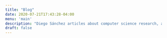 ```yaml
---
title: "Blog"
date: 2020-07-21T17:43:28-04:00
menu: 'main'
description: "Diego Sánchez articles about computer science research, and things related to web page development"
draft: false
---
```


